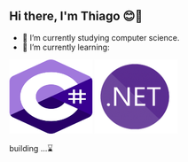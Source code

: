 ## Hi there, I'm Thiago 😊👋




- 🔭 I’m currently studying computer science.
- 🌱 I’m currently learning:



 <!--xiconsx-->
   
<p align="left">
     <a href="https://github.com/thiagovasconcelos1/CSharp"></a>
     <img src="https://github.com/thiagovasconcelos1/CSharp/blob/main/Asset/c1.png" tittle="c1" height="134" width="150">   
  <img src="https://github.com/thiagovasconcelos1/DigitalInovationOne/blob/1ee0e7782624ecd12ab011fa9f737954ab2744e0/assets/.net.png" tittle="dotnet" height="134" width="150">                                                          
</p>


building ...⌛
